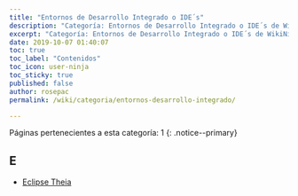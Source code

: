 ```yaml
---
title: "Entornos de Desarrollo Integrado o IDE´s"
description: "Categoría: Entornos de Desarrollo Integrado o IDE´s de WikiNinjas, la Enciclopedia Informática Tecnológica Ciberninjas"
excerpt: "Categoría: Entornos de Desarrollo Integrado o IDE´s de WikiNinjas, la Enciclopedia Informática Tecnológica Ciberninjas"
date: 2019-10-07 01:40:07
toc: true
toc_label: "Contenidos"
toc_icon: user-ninja
toc_sticky: true
published: false
author: rosepac
permalink: /wiki/categoria/entornos-desarrollo-integrado/

---
```


Páginas pertenecientes a esta categoría: 1
{: .notice--primary}

## E

* [Eclipse Theia](/wiki/eclipse-theia)